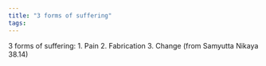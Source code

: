```yaml
---
title: "3 forms of suffering"
tags: 
---
```


3 forms of suffering: 1. Pain 2. Fabrication 3. Change (from Samyutta Nikaya 38.14)
